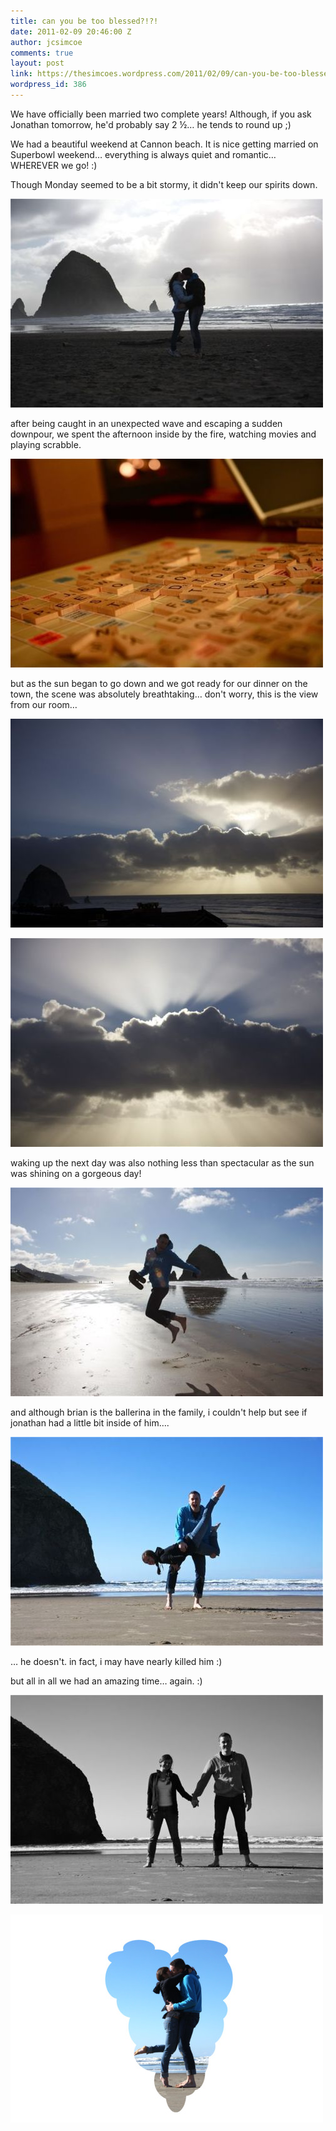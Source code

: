 ```yaml
---
title: can you be too blessed?!?!
date: 2011-02-09 20:46:00 Z
author: jcsimcoe
comments: true
layout: post
link: https://thesimcoes.wordpress.com/2011/02/09/can-you-be-too-blessed/
wordpress_id: 386
---
```


We have officially been married two complete years! Although, if you ask Jonathan tomorrow, he'd probably say 2 ½… he tends to round up ;)




We had a beautiful weekend at Cannon beach. It is nice getting married on Superbowl weekend… everything is always quiet and romantic… WHEREVER we go! :)




Though Monday seemed to be a bit stormy, it didn't keep our spirits down.




![](/public/assets/tumblr_lgd93jtXK81qb8l8q.jpg)




after being caught in an unexpected wave and escaping a sudden downpour, we spent the afternoon inside by the fire, watching movies and playing scrabble.




![](/public/assets/tumblr_lgd959NzxL1qb8l8q.jpg)




but as the sun began to go down and we got ready for our dinner on the town, the scene was absolutely breathtaking… don't worry, this is the view from our room…




![](/public/assets/tumblr_lgd98yGEWK1qb8l8q.jpg)




![](/public/assets/tumblr_lgd99hXLdL1qb8l8q.jpg)




waking up the next day was also nothing less than spectacular as the sun was shining on a gorgeous day!




![](/public/assets/tumblr_lgd9avdsdZ1qb8l8q.jpg)




and although brian is the ballerina in the family, i couldn't help but see if jonathan had a little bit inside of him…. 




![](/public/assets/tumblr_lgd9c4Npqo1qb8l8q.jpg)




… he doesn't. in fact, i may have nearly killed him :)




but all in all we had an amazing time… again. :)




![](/public/assets/tumblr_lgd9kr170o1qb8l8q.jpg)




![](/public/assets/tumblr_lgdb08cjnD1qb8l8q.jpg)
